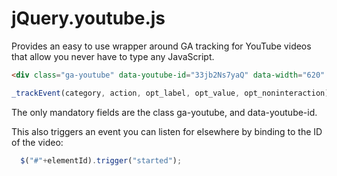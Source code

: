 jQuery.youtube.js
=================

Provides an easy to use wrapper around GA tracking for YouTube videos that allow you never have to type any JavaScript.

``` html
<div class="ga-youtube" data-youtube-id="33jb2Ns7yaQ" data-width="620" data-height="349" data-category="Example" data-action="LSUI"></div>
```

``` javascript
_trackEvent(category, action, opt_label, opt_value, opt_noninteraction)
```

The only mandatory fields are the class ga-youtube, and data-youtube-id.

This also triggers an event you can listen for elsewhere by binding to the ID of the video:

``` javascript
  $("#"+elementId).trigger("started");
```
